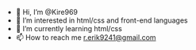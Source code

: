 - 👋 Hi, I’m @Kire969
- 👀 I’m interested in html/css and front-end languages 
- 🌱 I’m currently learning html/css
- 📫 How to reach me r.erik9241@gmail.com

<!---
Kire969/Kire969 is a ✨ special ✨ repository because its `README.md` (this file) appears on your GitHub profile.
You can click the Preview link to take a look at your changes.
--->
